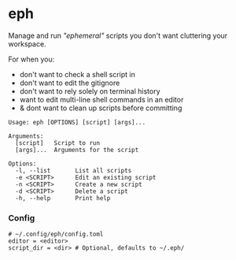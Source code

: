 # eph

Manage and run *"ephemeral"* scripts you don't want cluttering your workspace.

For when you:
* don't want to check a shell script in
* don't want to edit the gitignore
* don't want to rely solely on terminal history
* want to edit multi-line shell commands in an editor
* & dont want to clean up scripts before committing

```
Usage: eph [OPTIONS] [script] [args]...

Arguments:
  [script]   Script to run
  [args]...  Arguments for the script

Options:
  -l, --list       List all scripts
  -e <SCRIPT>      Edit an existing script
  -n <SCRIPT>      Create a new script
  -d <SCRIPT>      Delete a script
  -h, --help       Print help
```

### Config

```
# ~/.config/eph/config.toml
editor = <editor>
script_dir = <dir> # Optional, defaults to ~/.eph/
```
